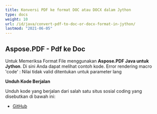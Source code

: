 ```yaml
---
title: Konversi PDF ke format DOC atau DOCX dalam Jython
type: docs
weight: 10
url: /id/java/convert-pdf-to-doc-or-docx-format-in-jython/
lastmod: "2021-06-05"
---
```


## Aspose.PDF - Pdf ke Doc

Untuk Memeriksa Format File menggunakan **Aspose.PDF Java untuk Jython**. Di sini Anda dapat melihat contoh kode.
Error rendering macro 'code' : Nilai tidak valid ditentukan untuk parameter lang

**Unduh Kode Berjalan**

Unduh kode yang berjalan dari salah satu situs sosial coding yang disebutkan di bawah ini:

- [GitHub](https://github.com/aspose-pdf/Aspose.PDF-for-Java/releases)